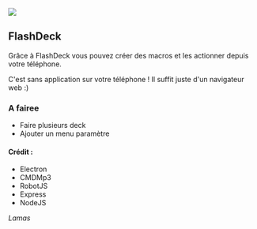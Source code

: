  

![](https://lamas.ga/download/flashdeck/logo.png) 
## FlashDeck


Grâce à FlashDeck vous pouvez créer des macros et les actionner depuis votre téléphone.

C'est sans application sur votre téléphone ! Il suffit juste d'un navigateur web :)


### A fairee
 - Faire plusieurs deck
 - Ajouter un menu paramètre 
 

#### Crédit :

- Electron
- CMDMp3
- RobotJS
- Express
- NodeJS



*Lamas*
